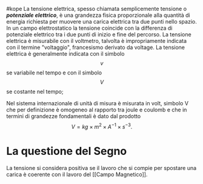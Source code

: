 #kope 
La tensione elettrica, spesso chiamata semplicemente tensione o ___potenziale elettrico___, è una grandezza fisica proporzionale alla quantità di energia richiesta per muovere una carica elettrica tra due punti nello spazio. In un campo elettrostatico la tensione coincide con la differenza di potenziale elettrico tra i due punti di inizio e fine del percorso. La tensione elettrica è misurabile con il voltmetro, talvolta è impropriamente indicata con il termine "voltaggio", francesismo derivato da voltage. La tensione elettrica è generalmente indicata con il simbolo  $$v$$  se variabile nel tempo e con il simbolo $$V$$  se costante nel tempo; 

Nel sistema internazionale di unità di misura è misurata in volt, simbolo 
	V
che per definizione è omogeneo al rapporto tra joule e coulomb e che in termini di grandezze fondamentali è dato dal prodotto $$V = kg \times m^2 \times A^{−1} \times s^{−3}.$$
# La questione del Segno
La tensione si considera positiva se il lavoro che si compie per spostare una carica è coerente con il lavoro del [[Campo Magnetico]].